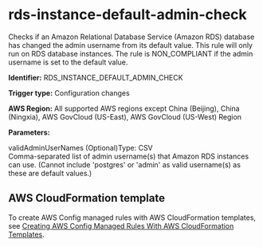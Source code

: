 # rds\-instance\-default\-admin\-check<a name="rds-instance-default-admin-check"></a>

Checks if an Amazon Relational Database Service \(Amazon RDS\) database has changed the admin username from its default value\. This rule will only run on RDS database instances\. The rule is NON\_COMPLIANT if the admin username is set to the default value\. 

**Identifier:** RDS\_INSTANCE\_DEFAULT\_ADMIN\_CHECK

**Trigger type:** Configuration changes

**AWS Region:** All supported AWS regions except China \(Beijing\), China \(Ningxia\), AWS GovCloud \(US\-East\), AWS GovCloud \(US\-West\) Region

**Parameters:**

validAdminUserNames \(Optional\)Type: CSV  
Comma\-separated list of admin username\(s\) that Amazon RDS instances can use\. \(Cannot include 'postgres' or 'admin' as valid username\(s\) as these are default values\.\)

## AWS CloudFormation template<a name="w79aac11c32c17b7d421c15"></a>

To create AWS Config managed rules with AWS CloudFormation templates, see [Creating AWS Config Managed Rules With AWS CloudFormation Templates](aws-config-managed-rules-cloudformation-templates.md)\.